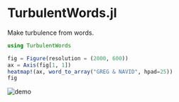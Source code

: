 # TurbulentWords.jl

Make turbulence from words.

```julia
using TurbulentWords

fig = Figure(resolution = (2000, 600))
ax = Axis(fig[1, 1])
heatmap!(ax, word_to_array("GREG & NAVID", hpad=25))
fig
```

![demo](https://github.com/navidcy/TurbulentWords.jl/assets/7112768/850552df-a8dd-461f-941d-e9e65f6f8f26)

